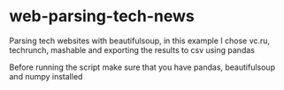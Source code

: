 # web-parsing-tech-news
Parsing tech websites with beautifulsoup, in this example I chose vc.ru, techrunch, mashable and exporting the results to csv using pandas

Before running the script make sure that you have pandas, beautifulsoup and numpy installed
